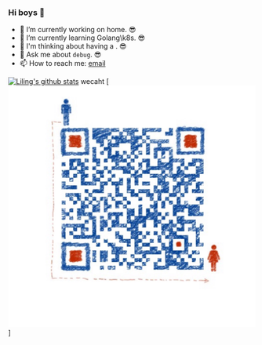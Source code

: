 ### Hi boys 👋

- 🌈 I’m currently working on home. 😎
- 🐳 I’m currently learning Golang\k8s. 😎
- 🤔 I'm thinking about having a . 😎
- 💬 Ask me about `debug`. 😎
- 📫 How to reach me: [email](liling@apache.org)

[![Liling's github stats](https://github-readme-stats.vercel.app/api?username=lilien1010)](https://github.com/lilien1010)
wecaht [![](test.png)]
